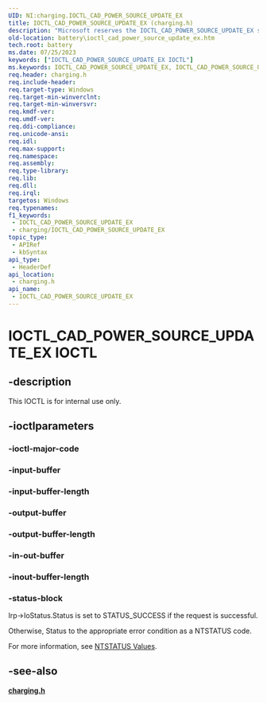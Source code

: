 ```yaml
---
UID: NI:charging.IOCTL_CAD_POWER_SOURCE_UPDATE_EX
title: IOCTL_CAD_POWER_SOURCE_UPDATE_EX (charging.h)
description: "Microsoft reserves the IOCTL_CAD_POWER_SOURCE_UPDATE_EX system call for internal use only. Don't use this system call in your code."
old-location: battery\ioctl_cad_power_source_update_ex.htm
tech.root: battery
ms.date: 07/25/2023
keywords: ["IOCTL_CAD_POWER_SOURCE_UPDATE_EX IOCTL"]
ms.keywords: IOCTL_CAD_POWER_SOURCE_UPDATE_EX, IOCTL_CAD_POWER_SOURCE_UPDATE_EX control, IOCTL_CAD_POWER_SOURCE_UPDATE_EX control code [Battery Devices], battery.ioctl_cad_power_source_update_ex, charging/IOCTL_CAD_POWER_SOURCE_UPDATE_EX
req.header: charging.h
req.include-header: 
req.target-type: Windows
req.target-min-winverclnt: 
req.target-min-winversvr: 
req.kmdf-ver: 
req.umdf-ver: 
req.ddi-compliance: 
req.unicode-ansi: 
req.idl: 
req.max-support: 
req.namespace: 
req.assembly: 
req.type-library: 
req.lib: 
req.dll: 
req.irql: 
targetos: Windows
req.typenames: 
f1_keywords:
 - IOCTL_CAD_POWER_SOURCE_UPDATE_EX
 - charging/IOCTL_CAD_POWER_SOURCE_UPDATE_EX
topic_type:
 - APIRef
 - kbSyntax
api_type:
 - HeaderDef
api_location:
 - charging.h
api_name:
 - IOCTL_CAD_POWER_SOURCE_UPDATE_EX
---
```


# IOCTL_CAD_POWER_SOURCE_UPDATE_EX IOCTL

## -description

This IOCTL is for internal use only.

## -ioctlparameters

### -ioctl-major-code

### -input-buffer

### -input-buffer-length

### -output-buffer

### -output-buffer-length

### -in-out-buffer

### -inout-buffer-length

### -status-block

Irp->IoStatus.Status is set to STATUS_SUCCESS if the request is successful.

Otherwise, Status to the appropriate error condition as a NTSTATUS code. 

For more information, see [NTSTATUS Values](/windows-hardware/drivers/kernel/ntstatus-values).

## -see-also

[**charging.h**](index.md)